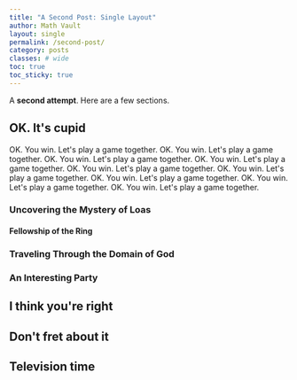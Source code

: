 ```yaml
---
title: "A Second Post: Single Layout"
author: Math Vault
layout: single
permalink: /second-post/
category: posts
classes: # wide
toc: true
toc_sticky: true
---
```


A **second attempt**. Here are a few sections.

## OK. It's cupid

OK. You win. Let's play a game together. OK. You win. Let's play a game together. OK. You win. Let's play a game together. OK. You win. Let's play a game together. OK. You win. Let's play a game together. OK. You win. Let's play a game together. OK. You win. Let's play a game together. OK. You win. Let's play a game together. OK. You win. Let's play a game together.

### Uncovering the Mystery of Loas

#### Fellowship of the Ring

### Traveling Through the Domain of God

### An Interesting Party

## I think you're right

## Don't fret about it

## Television time

